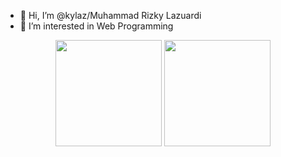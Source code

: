 - 👋 Hi, I’m @kylaz/Muhammad Rizky Lazuardi
- 👀 I’m interested in Web Programming

<!-- [![Anurag's GitHub stats](https://github-readme-stats.vercel.app/api?username=kylaz&layout=compact)](https://github.com/anuraghazra/github-readme-stats)
[![Top Langs](https://github-readme-stats.vercel.app/api/top-langs/?username=kylaz&layout=compact)](https://github.com/anuraghazra/github-readme-stats) -->
<p align="center">
  <img height=170 src="https://github-readme-stats.vercel.app/api?username=kylaz" />
  <img height=170 src="https://github-readme-stats.vercel.app/api/top-langs/?username=kylaz&layout=compact" />
</p>

<!-- - 🌱 I’m currently learning Javascript, NodeJS, ReactJS, Laravel and etc -->
<!-- - 💞️ I’m looking to collaborate on ... -->
<!-- - 📫 How to reach me ... -->

<!---
kylaz/kylaz is a ✨ special ✨ repository because its `README.md` (this file) appears on your GitHub profile.
You can click the Preview link to take a look at your changes.
--->
